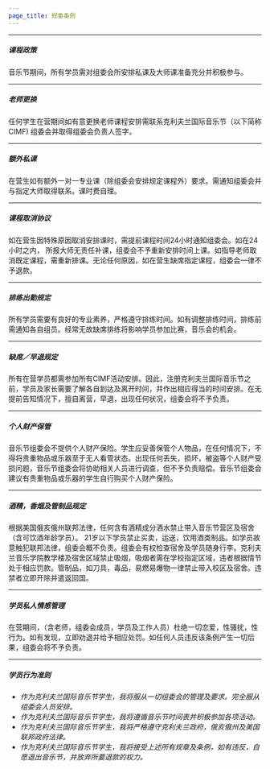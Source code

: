 ```yaml
---
page_title: 规章条例
---
```


***

##### **课程政策**

音乐节期间，所有学员需对组委会所安排私课及大师课准备充分并积极参与。

***

##### **老师更换**

任何学生在营期间如有意更换老师课程安排需联系克利夫兰国际音乐节（以下简称CIMF) 组委会并取得组委会负责人签字。

***

##### **额外私课**

在营生如有额外一对一专业课（除组委会安排规定课程外）要求。需通知组委会并与指定大师取得联系。课时费自理。

***

##### **课程取消协议**

如在营生因特殊原因取消安排课时，需提前课程时间24小时通知组委会。如在24小时之内， 所报大师无责任补课，组委会不予重新安排时间上课。如指导老师取消既定课程，需重新排课。无论任何原因，如在营生缺席指定课程，组委会一律不予退款。

***

##### **排练出勤规定**

所有学员需要有良好的专业素养，严格遵守排练时间。如有调整排练时间，排练前需通知各自组员。经常无故缺席排练将影响学员参加比赛，音乐会的机会。

***

##### **缺席／早退规定**

所有在营学员都需参加所有CIMF活动安排。因此，注册克利夫兰国际音乐节之前，学员及家长需要了解各自到达及离开时间，并作出相应得当的时间安排。在无提前告知情况下，擅自离营，早退，出现任何状况，组委会将不予负责。

***

##### **个人财产保管**

音乐节组委会不提供个人财产保险。学生应妥善保管个人物品，在任何情况下，不得将贵重物品或乐器至于无人看管状态。出现任何丢失，损坏，被盗等个人财产受损问题，音乐节组委会将协助相关人员进行调查，但不予负责赔偿。音乐节组委会建议有贵重物品或乐器的学生自行购买个人财产保险。

***

##### **酒精，香烟及管制品规定**

根据美国俄亥俄州联邦法律，任何含有酒精成分酒水禁止带入音乐节营区及宿舍（含可饮酒年龄学员）。 21岁以下学员禁止买卖，运送，饮用酒类制品。如学员故意触犯联邦法律，组委会概不负责。组委会有权检查宿舍及学员随身行李。克利夫兰音乐学院教学楼及宿舍区域禁止吸烟，吸烟者需在学校指定区域，违者根据情节处于相应罚款。管制品，如刀具，毒品，易燃易爆物一律禁止带入校区及宿舍。违禁者立即开除并遣返回国。

***

##### **学员私人情感管理**

在营期间，（含老师，组委会成员，学员及工作人员）杜绝一切恋爱，性骚扰，性行为。如有发现，立即劝退并给予相应处罚。如任何人员违反该条例产生一切后果，组委会将不予负责。

***

##### **学员行为准则**

* _作为克利夫兰国际音乐节学生，我将服从一切组委会的管理及要求。完全服从组委会人员安排。_
* _作为克利夫兰国际音乐节学生，我将遵循音乐节时间表并积极参加各项活动。_
* _作为克利夫兰国际音乐节学生，我将严格遵守克利夫兰政府，俄亥俄州及美国联邦政府法律。_
* _作为克利夫兰国际音乐节学生，我将接受上述所有规章及条例，如有违反，自愿退出音乐节，并放弃所要退款的权力。_
